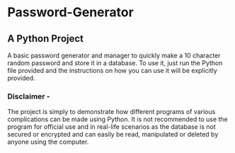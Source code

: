 # Password-Generator
## A Python Project

A basic password generator and manager to quickly make a 10 character random password and store it in a database. 
To use it, just run the Python file provided and the instructions on how you can use it will be explicitly provided.

### Disclaimer - 
The project is simply to demonstrate how different programs of various complications can be made using Python. It is not recommended to use the program for official use and in real-life scenarios as the database is not secured or encrypted and can easily be read, manipulated or deleted by anyone using the computer.  
